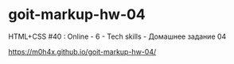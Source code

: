 # goit-markup-hw-04

 HTML+CSS #40 : Online - 6 - Tech skills - Домашнее задание 04

https://m0h4x.github.io/goit-markup-hw-04/